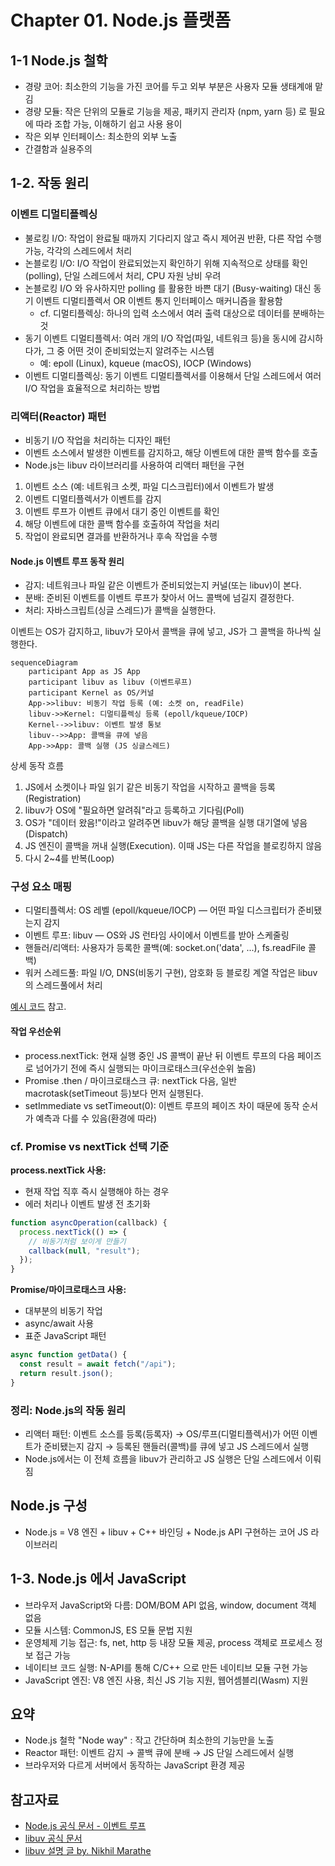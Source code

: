 # Chapter 01. Node.js 플랫폼

## 1-1 Node.js 철학

- 경량 코어: 최소한의 기능을 가진 코어를 두고 외부 부분은 사용자 모듈 생태계애 맡김
- 경량 모듈: 작은 단위의 모듈로 기능을 제공, 패키지 관리자 (npm, yarn 등) 로 필요에 따라 조합 가능, 이해하기 쉽고 사용 용이
- 작은 외부 인터페이스: 최소한의 외부 노출
- 간결함과 실용주의

## 1-2. 작동 원리

### 이벤트 디멀티플렉싱

- 불로킹 I/O: 작업이 완료될 때까지 기다리지 않고 즉시 제어권 반환, 다른 작업 수행 가능, 각각의 스레드에서 처리
- 논블로킹 I/O: I/O 작업이 완료되었는지 확인하기 위해 지속적으로 상태를 확인 (polling), 단일 스레드에서 처리, CPU 자원 낭비 우려
- 논블로킹 I/O 와 유사하지만 polling 를 활용한 바쁜 대기 (Busy-waiting) 대신 동기 이벤트 디멀티플렉서 OR 이벤트 통지 인터페이스 매커니즘을 활용함
  - cf. 디멀티플렉싱: 하나의 입력 소스에서 여러 출력 대상으로 데이터를 분배하는 것
- 동기 이벤트 디멀티플렉서: 여러 개의 I/O 작업(파일, 네트워크 등)을 동시에 감시하다가, 그 중 어떤 것이 준비되었는지 알려주는 시스템
  - 예: epoll (Linux), kqueue (macOS), IOCP (Windows)
- 이벤트 디멀티플렉싱: 동기 이벤트 디멀티플렉서를 이용해서 단일 스레드에서 여러 I/O 작업을 효율적으로 처리하는 방법

### 리액터(Reactor) 패턴

- 비동기 I/O 작업을 처리하는 디자인 패턴
- 이벤트 소스에서 발생한 이벤트를 감지하고, 해당 이벤트에 대한 콜백 함수를 호출
- Node.js는 libuv 라이브러리를 사용하여 리액터 패턴을 구현

1. 이벤트 소스 (예: 네트워크 소켓, 파일 디스크립터)에서 이벤트가 발생
2. 이벤트 디멀티플렉서가 이벤트를 감지
3. 이벤트 루프가 이벤트 큐에서 대기 중인 이벤트를 확인
4. 해당 이벤트에 대한 콜백 함수를 호출하여 작업을 처리
5. 작업이 완료되면 결과를 반환하거나 후속 작업을 수행

#### Node.js 이벤트 루프 동작 원리

- 감지: 네트워크나 파일 같은 이벤트가 준비되었는지 커널(또는 libuv)이 본다.
- 분배: 준비된 이벤트를 이벤트 루프가 찾아서 어느 콜백에 넘길지 결정한다.
- 처리: 자바스크립트(싱글 스레드)가 콜백을 실행한다.

이벤트는 OS가 감지하고, libuv가 모아서 콜백을 큐에 넣고, JS가 그 콜백을 하나씩 실행한다.

```mermaid
sequenceDiagram
    participant App as JS App
    participant libuv as libuv (이벤트루프)
    participant Kernel as OS/커널
    App->>libuv: 비동기 작업 등록 (예: 소켓 on, readFile)
    libuv->>Kernel: 디멀티플렉싱 등록 (epoll/kqueue/IOCP)
    Kernel-->>libuv: 이벤트 발생 통보
    libuv-->>App: 콜백을 큐에 넣음
    App->>App: 콜백 실행 (JS 싱글스레드)
```

상세 동작 흐름

1. JS에서 소켓이나 파일 읽기 같은 비동기 작업을 시작하고 콜백을 등록(Registration)
2. libuv가 OS에 "필요하면 알려줘"라고 등록하고 기다림(Poll)
3. OS가 "데이터 왔음!"이라고 알려주면 libuv가 해당 콜백을 실행 대기열에 넣음(Dispatch)
4. JS 엔진이 콜백을 꺼내 실행(Execution). 이때 JS는 다른 작업을 블로킹하지 않음
5. 다시 2~4를 반복(Loop)

### 구성 요소 매핑

- 디멀티플렉서: OS 레벨 (epoll/kqueue/IOCP) — 어떤 파일 디스크립터가 준비됐는지 감지
- 이벤트 루프: libuv — OS와 JS 런타임 사이에서 이벤트를 받아 스케줄링
- 핸들러/리액터: 사용자가 등록한 콜백(예: socket.on('data', ...), fs.readFile 콜백)
- 워커 스레드풀: 파일 I/O, DNS(비동기 구현), 암호화 등 블로킹 계열 작업은 libuv의 스레드풀에서 처리

[예시 코드](./code/event-loop-example.js) 참고.

#### 작업 우선순위

- process.nextTick: 현재 실행 중인 JS 콜백이 끝난 뒤 이벤트 루프의 다음 페이즈로 넘어가기 전에 즉시 실행되는 마이크로태스크(우선순위 높음)
- Promise .then / 마이크로태스크 큐: nextTick 다음, 일반 macrotask(setTimeout 등)보다 먼저 실행된다.
- setImmediate vs setTimeout(0): 이벤트 루프의 페이즈 차이 때문에 동작 순서가 예측과 다를 수 있음(환경에 따라)

### cf. Promise vs nextTick 선택 기준

**process.nextTick 사용:**

- 현재 작업 직후 즉시 실행해야 하는 경우
- 에러 처리나 이벤트 발생 전 초기화

```javascript
function asyncOperation(callback) {
  process.nextTick(() => {
    // 비동기처럼 보이게 만들기
    callback(null, "result");
  });
}
```

**Promise/마이크로태스크 사용:**

- 대부분의 비동기 작업
- async/await 사용
- 표준 JavaScript 패턴

```javascript
async function getData() {
  const result = await fetch("/api");
  return result.json();
}
```

### 정리: Node.js의 작동 원리

- 리액터 패턴: 이벤트 소스를 등록(등록자) → OS/루프(디멀티플렉서)가 어떤 이벤트가 준비됐는지 감지 → 등록된 핸들러(콜백)를 큐에 넣고 JS 스레드에서 실행
- Node.js에서는 이 전체 흐름을 libuv가 관리하고 JS 실행은 단일 스레드에서 이뤄짐

## Node.js 구성

- Node.js = V8 엔진 + libuv + C++ 바인딩 + Node.js API 구현하는 코어 JS 라이브러리

## 1-3. Node.js 에서 JavaScript

- 브라우저 JavaScript와 다름: DOM/BOM API 없음, window, document 객체 없음
- 모듈 시스템: CommonJS, ES 모듈 문법 지원
- 운영체제 기능 접근: fs, net, http 등 내장 모듈 제공, process 객체로 프로세스 정보 접근 가능
- 네이티브 코드 실행: N-API를 통해 C/C++ 으로 만든 네이티브 모듈 구현 가능
- JavaScript 엔진: V8 엔진 사용, 최신 JS 기능 지원, 웹어셈블리(Wasm) 지원

## 요약

- Node.js 철학 "Node way" : 작고 간단하며 최소한의 기능만을 노출
- Reactor 패턴: 이벤트 감지 → 콜백 큐에 분배 → JS 단일 스레드에서 실행
- 브라우저와 다르게 서버에서 동작하는 JavaScript 환경 제공

## 참고자료

- [Node.js 공식 문서 - 이벤트 루프](https://nodejs.org/en/docs/guides/event-loop-timers-and-nexttick/)
- [libuv 공식 문서](https://libuv.org/)
- [libuv 설명 글 by. Nikhil Marathe](https://nikhilm.github.io/uvbook/)
